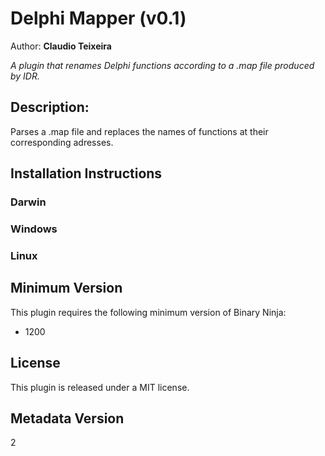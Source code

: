 # Delphi Mapper (v0.1)
Author: **Claudio Teixeira**

_A plugin that renames Delphi functions according to a .map file produced by IDR._

## Description:

Parses a .map file and replaces the names of functions at their corresponding adresses.


## Installation Instructions

### Darwin



### Windows



### Linux



## Minimum Version

This plugin requires the following minimum version of Binary Ninja:

* 1200


## License

This plugin is released under a MIT license.
## Metadata Version

2
